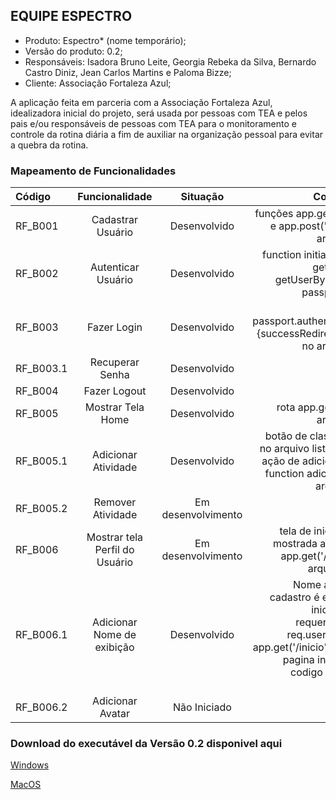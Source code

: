## EQUIPE ESPECTRO #
- Produto: Espectro* (nome temporário);
- Versão do produto: 0.2;
- Responsáveis: Isadora Bruno Leite, Georgia Rebeka da Silva,
Bernardo Castro Diniz, Jean Carlos Martins e Paloma Bizze;
- Cliente: Associação Fortaleza Azul;

A aplicação feita em parceria com a Associação Fortaleza Azul, idealizadora inicial do projeto, será usada por pessoas com TEA e pelos pais e/ou
responsáveis de pessoas com TEA para o monitoramento e controle da rotina diária
a fim de auxiliar na organização pessoal para evitar a quebra da rotina.


### Mapeamento de Funcionalidades

| Código  | Funcionalidade  | Situação |  Codigo/Arquivo|
| :------------ |:---------------:| :-----:| --------:|
| RF_B001      | Cadastrar Usuário | Desenvolvido|funções app.get('/cadastro') e app.post('/cadastro) no arquivo index.js  |
| RF_B002     | Autenticar Usuário       | Desenvolvido |function initialize(passport, getUserByEmail, getUserById) no arquivo passport-config.js |
| RF_B003  | Fazer Login       |    Desenvolvido |função passport.authenticate('local', {successRedirect: '/inicio'...} no arquivo index.js|
| RF_B003.1     | Recuperar Senha | Desenvolvido|    |
| RF_B004     | Fazer Logout       |   Desenvolvido |    |
| RF_B005  | Mostrar Tela Home       |    Desenvolvido|rota app.get('/inicio') no arquivo index.js |
| RF_B005.1     | Adicionar Atividade  | Desenvolvido|botão de classe addTarefa no arquivo listaTarefas.ejs e ação de adicionar tarefa na function adicionaTarefa no arquivo script.js|
| RF_B005.2     | Remover Atividade       |   Em desenvolvimento|      |
| RF_B006 | Mostrar tela Perfil do Usuário       |    Em desenvolvimento | tela de inicio (inicio.ejs) mostrada atraves da rota app.get('/inicio') e pelo arquivo layout.ejs
| RF_B006.1     | Adicionar Nome de exibição      |   Desenvolvido | Nome adicionado no cadastro é exibido na tela inicial através do requerimento name: req.user.name na rota app.get('/inicio') e exibido na pagina inicio.ejs com o codigo Perfil de <%= name%> |
| RF_B006.2  | Adicionar Avatar       |    Não Iniciado |   |

### Download do executável da Versão 0.2 disponivel aqui
[Windows](https://drive.google.com/file/d/1xmq5NTEs6BIaV2B31DzNkkyka6WpIOXn/view?usp=sharing"Windows")

[MacOS](https://drive.google.com/file/d/1xlLzH_Furuog0mBhvVtylXW3-HYNKGlv/view?usp=sharing"MacOS")
